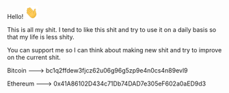 Hello! <img alt="Wave" src="https://raw.githubusercontent.com/francoserio/francoserio/master/assets/wave.gif" width="30px" height="30px" />

This is all my shit. I tend to like this shit and try to use it on a daily basis so that my life is less shity.

You can support me so I can think about making new shit and try to improve on the current shit.

Bitcoin ---> bc1q2ffdew3fjcz62u06g96g5zp9e4n0cs4n89evl9

Ethereum ---> 0x41A86102D434c71Db74DAD7e305eF602a0aED9d3
